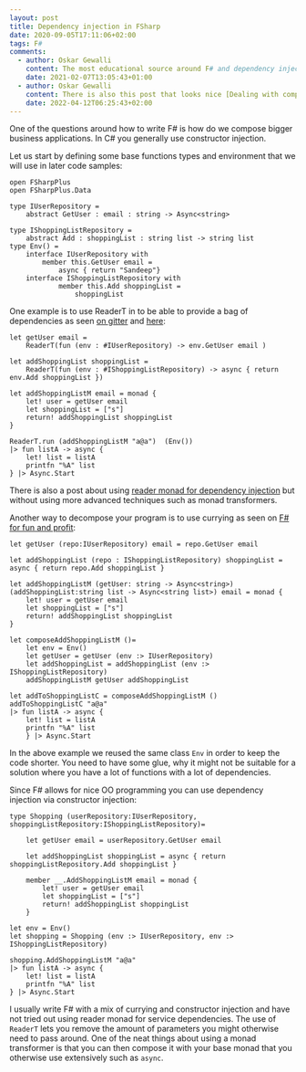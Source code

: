 ```yaml
---
layout: post
title: Dependency injection in FSharp
date: 2020-09-05T17:11:06+02:00
tags: F#
comments:
  - author: Oskar Gewalli
    content: The most educational source around F# and dependency injection is [F# for fun and profit](https://fsharpforfunandprofit.com/posts/dependencies/). It's part of the 2020 advent calendar and is a great source with links to other well written posts.
    date: 2021-02-07T13:05:43+01:00
  - author: Oskar Gewalli
    content: There is also this post that looks nice [Dealing with complex dependency injection in F#](https://bartoszsypytkowski.com/dealing-with-complex-dependency-injection-in-f/)
    date: 2022-04-12T06:25:43+02:00
---
```


One of the questions around how to write F# is how do we compose bigger business applications. In C# you generally use constructor injection.

Let us start by defining some base functions types and environment that we will use in later code samples:

``` F#
open FSharpPlus
open FSharpPlus.Data

type IUserRepository =
    abstract GetUser : email : string -> Async<string>

type IShoppingListRepository =
    abstract Add : shoppingList : string list -> string list
type Env() =
    interface IUserRepository with
        member this.GetUser email =
            async { return "Sandeep"}
    interface IShoppingListRepository with
            member this.Add shoppingList =
                shoppingList
```

One example is to use ReaderT in to be able to provide a bag of dependencies as seen [on gitter](https://gitter.im/fsprojects/FSharpPlus?at=5eba11635a0bc5394637de8e
) and [here](https://www.youtube.com/watch?v=pxJCHJgG8ws&ab_channel=F%23Online):

``` F#
let getUser email =
    ReaderT(fun (env : #IUserRepository) -> env.GetUser email )

let addShoppingList shoppingList =
    ReaderT(fun (env : #IShoppingListRepository) -> async { return env.Add shoppingList })

let addShoppingListM email = monad {
    let! user = getUser email
    let shoppingList = ["s"]
    return! addShoppingList shoppingList
}

ReaderT.run (addShoppingListM "a@a")  (Env())
|> fun listA -> async {
    let! list = listA
    printfn "%A" list
} |> Async.Start
```

There is also a post about using [reader monad for dependency injection](https://bartoszsypytkowski.com/dealing-with-complex-dependency-injection-in-f/) but without using more advanced techniques such as monad transformers.

Another way to decompose your program is to use currying as seen on [F# for fun and profit](https://fsharpforfunandprofit.com/posts/dependency-injection-1/):

``` F#
let getUser (repo:IUserRepository) email = repo.GetUser email

let addShoppingList (repo : IShoppingListRepository) shoppingList = async { return repo.Add shoppingList }

let addShoppingListM (getUser: string -> Async<string>) (addShoppingList:string list -> Async<string list>) email = monad {
    let! user = getUser email
    let shoppingList = ["s"]
    return! addShoppingList shoppingList
}

let composeAddShoppingListM ()=
    let env = Env()
    let getUser = getUser (env :> IUserRepository)
    let addShoppingList = addShoppingList (env :> IShoppingListRepository)
    addShoppingListM getUser addShoppingList

let addToShoppingListC = composeAddShoppingListM ()
addToShoppingListC "a@a"
|> fun listA -> async {
    let! list = listA
    printfn "%A" list
    } |> Async.Start
```

In the above example we reused the same class `Env` in order to keep the code shorter. You need to have some glue, why it might not be suitable for a solution where you have a lot of functions with a lot of dependencies.

Since F# allows for nice OO programming you can use dependency injection via constructor injection:

``` F#
type Shopping (userRepository:IUserRepository, shoppingListRepository:IShoppingListRepository)=

    let getUser email = userRepository.GetUser email

    let addShoppingList shoppingList = async { return shoppingListRepository.Add shoppingList }

    member __.AddShoppingListM email = monad {
        let! user = getUser email
        let shoppingList = ["s"]
        return! addShoppingList shoppingList
    }

let env = Env()
let shopping = Shopping (env :> IUserRepository, env :> IShoppingListRepository)

shopping.AddShoppingListM "a@a"
|> fun listA -> async {
    let! list = listA
    printfn "%A" list
} |> Async.Start
```

I usually write F# with a mix of currying and constructor injection and have not tried out using reader monad for service dependencies. The use of `ReaderT` lets you remove the amount of parameters you might otherwise need to pass around. One of the neat things about using a monad transformer is that you can then compose it with your base monad that you otherwise use extensively such as `async`.
